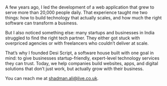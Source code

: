 A few years ago, I led the development of a web application that grew to serve more than 20,000 people daily. That experience taught me two things: how to build technology that actually scales, and how much the right software can transform a business.

But I also noticed something else: many startups and businesses in India struggled to find the right tech partner. They either got stuck with overpriced agencies or with freelancers who couldn’t deliver at scale.

That’s why I founded Desi Script, a software house built with one goal in mind: to give businesses startup-friendly, expert-level technology services they can trust. Today, we help companies build websites, apps, and digital solutions that don’t just work, but actually grow with their business.

You can reach me at shadman.ali@live.co.uk.

